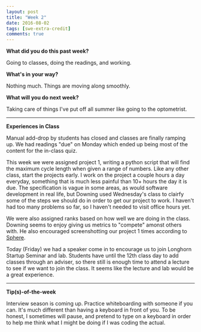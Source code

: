 ```yaml
---
layout: post
title: "Week 2"
date: 2016-08-02
tags: [swe-extra-credit]
comments: true
---
```


**What did you do this past week?**

Going to classes, doing the readings, and working.

**What's in your way?**

Nothing much. Things are moving along smoothly.

**What will you do next week?**

Taking care of things I've put off all summer like going to the optometrist.

---
**Experiences in Class**

Manual add-drop by students has closed and classes are finally ramping up. We had readings "due" on Monday which ended up being most of the content for the in-class quiz.

This week we were assigned project 1, writing a python script that will find the maximum cycle length when given a range of numbers. Like any other class, start the projects early. I work on the project a couple hours a day everyday, something that is much less painful than 10+ hours the day it is due. The specification is vague in some areas, as would software development in real life, but Downing used Wednesday's class to clairfy some of the steps we should do in order to get our project to work. I haven't had too many problems so far, so I haven't needed to visit office hours yet.

We were also assigned ranks based on how well we are doing in the class. Downing seems to enjoy giving us metrics to "compete" amonst others with. He also encouraged screenshotting our project 1 times according to [Sphere](spoj.com).

Today (Friday) we had a speaker come in to encourage us to join Longhorn Startup Seminar and lab. Students have until the 12th class day to add classes through an adviser, so there still is enough time to attend a lecture to see if we want to join the class. It seems like the lecture and lab would be a great experience.

---
**Tip(s)-of-the-week**

Interview season is coming up. Practice whiteboarding with someone if you can. It's much different than having a keyboard in front of you. To be honest, I sometimes will pause, and pretend to type on a keyboard in order to help me think what I might be doing if I was coding the actual. 

